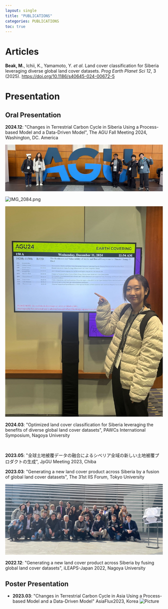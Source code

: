 ```yaml
---
layout: single
title: "PUBLICATIONS"
categories: PUBLICATIONS
toc: true
---
```


# Articles

**Beak, M.**, Ichii, K., Yamamoto, Y. *et al.* Land cover classification for Siberia leveraging diverse global land cover datasets. *Prog Earth Planet Sci* *12*, 3 (2025). https://doi.org/10.1186/s40645-024-00672-5





# Presentation

## Oral Presentation

**2024.12**: "Changes in Terrestrial Carbon Cycle in Siberia Using a Process-based Model and a Data-Driven Model", The AGU Fall Meeting 2024, Washington, DC. America

![iOS 이미지.jpg](../images/2025-01-08-second/317a9ce33f9a97b868989110589018d4f3e745f6.jpg)

![IMG_2084.png](../images/2025-01-08-second/7d0a7b7c4bf453aa5590d6bf38f681623076cf94.png)

![IMG_2081.jpg](../images/2025-01-08-second/6e49fcfeed7cf4227980433648e644b785942c8d.jpg)

**2024.03**: "Optimized land cover classification for Siberia leveraging the benefits of diverse global land cover datasets", PAWCs International Symposium, Nagoya University

<img title="" src="https://enpawcs.home.blog/wp-content/uploads/2024/03/img_8532.jpg" alt="" width="463" data-align="center">

**2023.05**: "全球土地被覆データの融合によるシベリア全域の新しい土地被覆プロダクトの生成", JpGU Meeting 2023, Chiba

**2023.03**: "Generating a new land cover product across Siberia by a fusion of global land cover datasets", The 31st IIS Forum, Tokyo University

![](../images/2025-01-08-second/2025-01-08-21-20-10-image.png)

**2022.12**: "Generating a new land cover product across Siberia by fusing global land cover datasets", iLEAPS-Japan 2022, Nagoya University 



## Poster Presentation

- **2023.03**: "Changes in Terrestrial Carbon Cycle in Asia Using a Process-based Model and a Data-Driven Model" AsiaFlux2023, Korea ![Picture](https://ichiilab.weebly.com/uploads/1/0/9/1/109128265/published/img-1977.jpg?1704198328)
